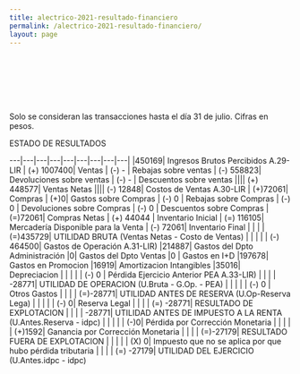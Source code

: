 ```yaml
--- 
title: alectrico-2021-resultado-financiero
permalink: /alectrico-2021-resultado-financiero/ 
layout: page
--- 
```

<br> <br> <br> <br> <br> <br> 
Solo se consideran las transacciones hasta el día 31 de julio.
Cifras en pesos.

ESTADO DE RESULTADOS 

---|---|---|---|---|---|---|---|---|
|450169| Ingresos Brutos Percibidos A.29-LIR
| (+) 1007400| Ventas
| (-) -  |  Rebajas sobre ventas
| (-) 558823| Devoluciones sobre ventas
| (-) - | Descuentos sobre ventas
|||| (+) 448577| Ventas Netas
|||| (-) 12848| Costos de Ventas A.30-LIR
| (+)72061| Compras
| (+)0| Gastos sobre Compras
| (-) 0 | Rebajas sobre Compras
| (-) 0 | Devoluciones sobre Compras
| (-) 0 | Descuentos sobre Compras
| (=)72061| Compras Netas
| (+) 44044	| Inventario Inicial
| (=) 116105| Mercadería Disponible para la Venta 
| (-) 72061| Inventario Final 
| | | | (=)435729| UTILIDAD BRUTA (Ventas Netas - Costo de Ventas)
| | | | | (-) 464500| Gastos de Operación A.31-LIR)
|214887| Gastos del Dpto Administración
|0| Gastos del Dpto Ventas
|0 | Gastos en I+D
|197678|  Gastos en Promocion
|16919| Amortizacion Intangibles
|35016| Depreciacion
| | | | | (-) 0 | Pérdida Ejercicio Anterior PEA A.33-LIR)
| | | | -28771| UTILIDAD DE OPERACION (U.Bruta - G.Op. - PEA)
| | | | | (-) 0 | Otros Gastos
| | | | (=)-28771| UTILIDAD ANTES DE RESERVA (U.Op-Reserva Lega)
| | | | | (-) 0| Reserva Legal
| | | | (=) -28771| RESULTADO DE EXPLOTACION
| | | |     -28771| UTILIDAD ANTES DE IMPUESTO A LA RENTA (U.Antes.Reserva - idpc)
| | | | | (-)0| Pérdida por Corrección Monetaria
 | | | | | (+)1592| Ganancia por Corrección Monetaria
 | | | | (=)-27179| RESULTADO FUERA DE EXPLOTACION
| | | | | (X) 0| Impuesto que no se aplica por que hubo pérdida tributaria
| | | | (=) -27179| UTILIDAD DEL EJERCICIO (U.Antes.idpc - idpc)
